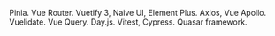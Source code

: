 Pinia.
Vue Router.
Vuetify 3, Naive UI, Element Plus.
Axios, Vue Apollo.
Vuelidate.
Vue Query.
Day.js.
Vitest, Cypress.
Quasar framework.
